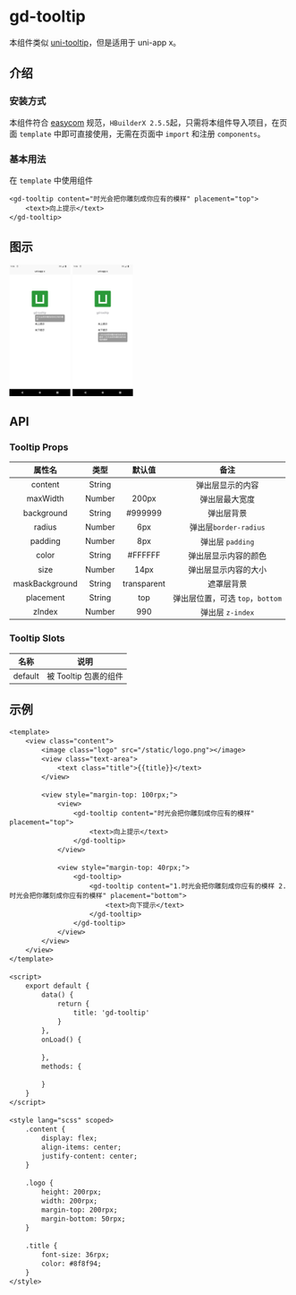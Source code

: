 # gd-tooltip

本组件类似 [uni-tooltip](https://uniapp.dcloud.net.cn/component/uniui/uni-tooltip.html)，但是适用于 uni-app x。

## 介绍

### 安装方式

本组件符合 [easycom](https://uniapp.dcloud.io/collocation/pages?id=easycom) 规范，`HBuilderX 2.5.5`起，只需将本组件导入项目，在页面 `template` 中即可直接使用，无需在页面中 `import` 和注册 `components`。

### 基本用法

在  `template`  中使用组件

```vue
<gd-tooltip content="时光会把你雕刻成你应有的模样" placement="top">
    <text>向上提示</text>
</gd-tooltip>
```

## 图示

<img src="../..//images/gd-tooltip-up.png" alt="向上提示" style="zoom:23%;" />

<img src="../..//images/gd-tooltip-bottom.png" alt="向下提示" style="zoom:23%;" />

## API

### Tooltip Props

|     属性名     |  类型  |   默认值    |               备注               |
| :------------: | :----: | :---------: | :------------------------------: |
|    content     | String |             |         弹出层显示的内容         |
|    maxWidth    | Number |    200px    |          弹出层最大宽度          |
|   background   | String |   #999999   |            弹出层背景            |
|     radius     | Number |     6px     |      弹出层`border-radius`       |
|    padding     | Number |     8px     |         弹出层 `padding`         |
|     color      | String |   #FFFFFF   |       弹出层显示内容的颜色       |
|      size      | Number |    14px     |       弹出层显示内容的大小       |
| maskBackground | String | transparent |            遮罩层背景            |
|   placement    | String |     top     | 弹出层位置，可选 `top`，`bottom` |
|     zIndex     | Number |     990     |         弹出层 `z-index`         |

### Tooltip Slots

|  名称   |         说明          |
| :-----: | :-------------------: |
| default | 被 Tooltip 包裹的组件 |

## 示例

```vue
<template>
	<view class="content">
		<image class="logo" src="/static/logo.png"></image>
		<view class="text-area">
			<text class="title">{{title}}</text>
		</view>

		<view style="margin-top: 100rpx;">
			<view>
				<gd-tooltip content="时光会把你雕刻成你应有的模样" placement="top">
					<text>向上提示</text>
				</gd-tooltip>
			</view>

			<view style="margin-top: 40rpx;">
				<gd-tooltip>
					<gd-tooltip content="1.时光会把你雕刻成你应有的模样 2.时光会把你雕刻成你应有的模样" placement="bottom">
						<text>向下提示</text>
					</gd-tooltip>
				</gd-tooltip>
			</view>
		</view>
	</view>
</template>

<script>
	export default {
		data() {
			return {
				title: 'gd-tooltip'
			}
		},
		onLoad() {

		},
		methods: {

		}
	}
</script>

<style lang="scss" scoped>
	.content {
		display: flex;
		align-items: center;
		justify-content: center;
	}

	.logo {
		height: 200rpx;
		width: 200rpx;
		margin-top: 200rpx;
		margin-bottom: 50rpx;
	}

	.title {
		font-size: 36rpx;
		color: #8f8f94;
	}
</style>
```

